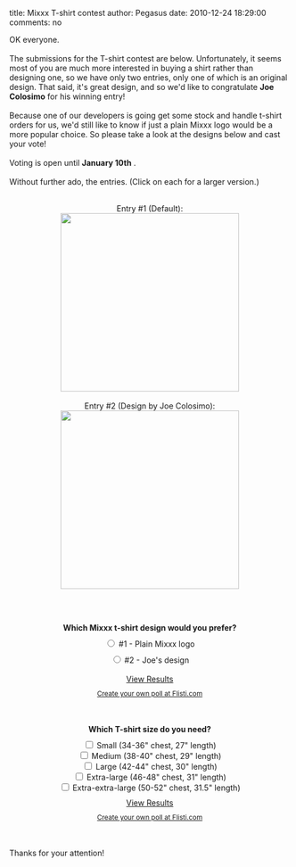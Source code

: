 title: Mixxx T-shirt contest
author: Pegasus
date: 2010-12-24 18:29:00
comments: no

OK everyone.<br />
<br />
The submissions for the T-shirt contest are below. Unfortunately, it seems most of you are much more interested in buying a shirt rather than designing one, so we have only two entries, only one of which is an original design. That said, it's great design, and so we'd like to congratulate <b>Joe Colosimo</b>
 for his winning entry!<br />
<br />
Because one of our developers is going get some stock and handle t-shirt orders for us, we'd still like to know if just a plain Mixxx logo would be a more popular choice. So please take a look at the designs below and cast your vote!<br />
<br />
Voting is open until <b>January 10th</b>
.<br />
<br />
Without further ado, the entries. (Click on each for a larger version.)<br />
<br />
<div style="text-align: center;">Entry #1 (Default):<br />
<div class="separator" style="clear: both; text-align: center;"><a href="{static}/images/news/entry1.jpeg" imageanchor="1" style="margin-left: 1em; margin-right: 1em;"><img src="{static}/images/news/entry1.jpeg" height="320" width="320" border="0" />
</a>
</div>
<br />
<a href="{static}/images/news/entry2.jpeg" onblur="try {parent.deselectBloggerImageGracefully();} catch(e) {}"></a>
Entry #2 (Design by Joe Colosimo):<a href="{static}/images/news/entry3.jpeg" onblur="try {parent.deselectBloggerImageGracefully();} catch(e) {}"><img alt="" id="BLOGGER_PHOTO_ID_5554321483303424690" src="{static}/images/news/entry3.jpeg" style="margin: 0px auto 10px; cursor: pointer; display: block; height: 320px; text-align: center; width: 320px;" border="0" />
</a>
<br />
<br />
<br />
<div id="flisti-10424"><form action="http://flisti.com/10424/vote" method="post"><div style="font-weight: bold; margin-bottom: 10px;">Which Mixxx t-shirt design would you prefer?</div>
<div><label><input name="answer" value="40724" type="radio"> #1 - Plain Mixxx logo</label>
</div>
<div style="margin-top: 10px;"><label><input name="answer" value="40725" type="radio"> #2 - Joe's design</label>
<br />
<br />
<a href="http://flisti.com/10424/results">View Results</a>
</div>
<div style="font-size: 12px; margin-top: 10px;"><a href="http://flisti.com/">Create your own poll at Flisti.com</a>
</div>
</form>
</div>
<br />
<br />
<div id="flisti-10422"><form action="http://flisti.com/10422/vote" method="post"><div style="font-weight: bold; margin-bottom: 10px;">Which T-shirt size do you need?</div>
<div><label><input name="answer[40717]" value="40717" type="checkbox"> Small (34-36" chest, 27" length)</label>
</div>
<div><label><input name="answer[40718]" value="40718" type="checkbox"> Medium (38-40" chest, 29" length)</label>
</div>
<div><label><input name="answer[40719]" value="40719" type="checkbox"> Large (42-44" chest, 30" length)</label>
</div>
<div><label><input name="answer[40720]" value="40720" type="checkbox"> Extra-large (46-48" chest, 31" length)</label>
</div>
<div><label><input name="answer[40721]" value="40721" type="checkbox"> Extra-extra-large (50-52" chest, 31.5" length)</label>
</div>
<div style="margin-top: 10px;"><a href="http://flisti.com/10422/results">View Results</a>
</div>
<div style="font-size: 12px; margin-top: 10px;"><a href="http://flisti.com/">Create your own poll at Flisti.com</a>
</div>
</form>
</div>
<br />
<br />
<div style="text-align: left;">Thanks for your attention!</div>
</div>

